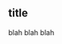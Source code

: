<section>
  <div class="relative items-center w-full px-5 py-12 mx-auto md:px-12 lg:px-16 max-w-7xl lg:py-24">
    <div class="flex w-full mx-auto text-left">
      <div class="relative inline-flex items-center mx-auto align-middle">
        <div class="text-center">
          <h1 class="home max-w-4xl text-2xl font-bold leading-none tracking-tighter text-neutral-600 md:text-5xl lg:text-6xl lg:max-w-7xl">
            title
          </h1>
          <p class="text-gray-500">blah blah blah</p>
<!--
          <div class="iframe-container">
            <div class="iframe-wrapper">
              <iframe src="https://www.youtube.com/embed/a7R5djYz4Sw" title="¿Qué es interesante?" frameborder="0" allow="accelerometer; autoplay; clipboard-write; encrypted-media; gyroscope; picture-in-picture; web-share" referrerpolicy="strict-origin-when-cross-origin" allowfullscreen></iframe>
            </div>
          </div>
-->
        </div>
      </div>
    </div>
  </div>
</section>
